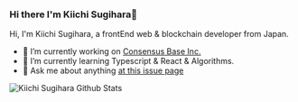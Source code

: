 ### Hi there I'm Kiichi Sugihara👋

Hi, I'm Kiichi Sugihara, a frontEnd web & blockchain developer from Japan.

- 🔭 I’m currently working on [Consensus Base Inc.](https://www.consensus-base.com/top-page/)
- 🌱 I’m currently learning Typescript & React & Algorithms.
- 💬 Ask me about anything [at this issue page ](https://github.com/KiichiSugihara/KiichiSugihara/issues)

![Kiichi Sugihara Github Stats](https://github-readme-stats.vercel.app/api?username=KiichiSugihara&show_icons=true&title_color=fff&icon_color=79ff97&text_color=9f9f9f&bg_color=151515&hide=["contribs"])
